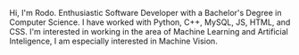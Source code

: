 Hi, I'm Rodo. Enthusiastic Software Developer with a Bachelor's Degree in Computer Science. I have worked with Python, C++, MySQL, JS, HTML, and CSS. I'm interested in working in the area of Machine Learning and Artificial Inteligence, I am especially interested in Machine Vision.

<!---
RodoBP/RodoBP is a ✨ special ✨ repository because its `README.md` (this file) appears on your GitHub profile.
You can click the Preview link to take a look at your changes.
--->
